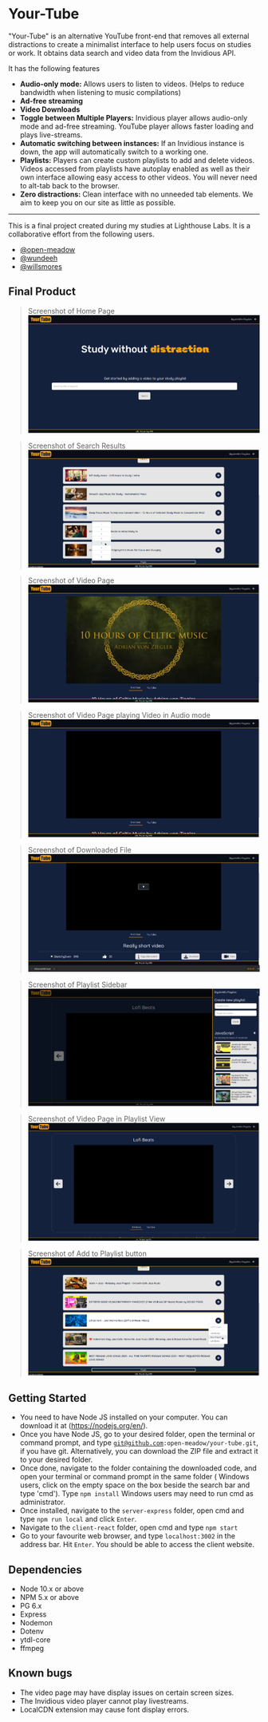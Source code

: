 Your-Tube
=========

"Your-Tube" is an alternative YouTube front-end that removes all external distractions to create a minimalist interface to help users focus on studies or work. It obtains data search and video data from the Invidious API. 

It has the following features
- <b>Audio-only mode:</b> Allows users to listen to videos. (Helps to reduce bandwidth when listening to music compilations)
- <b>Ad-free streaming</b>
- <b>Video Downloads</b>
- <b>Toggle between Multiple Players:</b> Invidious player allows audio-only mode and ad-free streaming. YouTube player allows faster loading and plays live-streams.
- <b>Automatic switching between instances:</b> If an Invidious instance is down, the app will automatically switch to a working one.
- <b>Playlists:</b> Players can create custom playlists to add and delete videos. Videos accessed from playlists have autoplay enabled as well as their own interface allowing easy access to other videos. You will never need to alt-tab back to the browser.
- <b>Zero distractions:</b> Clean interface with no unneeded tab elements. We aim to keep you on our site as little as possible.   

***
This is a final project created during my studies at Lighthouse Labs. It is a collaborative effort from the following users.
 - [@open-meadow](https://github.com/open-meadow)
 - [@wundeeh](https://github.com/wundeeh)
 - [@willsmores](https://github.com/willsmores) 

## Final Product
> Screenshot of Home Page
![screenshot](https://github.com/open-meadow/your-tube/blob/87262de1adb3b7e7bdfa6803a7632f8a6f786cce/docs/home_page.png)

> Screenshot of Search Results
![screenshot](https://github.com/open-meadow/your-tube/blob/87262de1adb3b7e7bdfa6803a7632f8a6f786cce/docs/search_results.png)

> Screenshot of Video Page
![screenshot](https://github.com/open-meadow/your-tube/blob/87262de1adb3b7e7bdfa6803a7632f8a6f786cce/docs/video_page_invidious_video.png)

> Screenshot of Video Page playing Video in Audio mode
![screenshot](https://github.com/open-meadow/your-tube/blob/87262de1adb3b7e7bdfa6803a7632f8a6f786cce/docs/video_page_invidious_audio_mode.png)

> Screenshot of Downloaded File
![screenshot](https://github.com/open-meadow/your-tube/blob/master/docs/video_page_downloads.png)

> Screenshot of Playlist Sidebar
![screenshot](https://github.com/open-meadow/your-tube/blob/87262de1adb3b7e7bdfa6803a7632f8a6f786cce/docs/playlist_sidebar.png)

> Screenshot of Video Page in Playlist View
![screenshot](https://github.com/open-meadow/your-tube/blob/87262de1adb3b7e7bdfa6803a7632f8a6f786cce/docs/video_page_playlist_view.png)

> Screenshot of Add to Playlist button
![screenshot](https://github.com/open-meadow/your-tube/blob/87262de1adb3b7e7bdfa6803a7632f8a6f786cce/docs/add_to_new_playlist.png)

## Getting Started
- You need to have Node JS installed on your computer. You can download it at (https://nodejs.org/en/).
- Once you have Node JS, go to your desired folder, open the terminal or command prompt, and type <code>git@github.com:open-meadow/your-tube.git</code>, if you have git. Alternatively, you can download the ZIP file and extract it to your desired folder.
- Once done, navigate to the folder containing the downloaded code, and open your terminal or command prompt in the same folder ( Windows users, click on the empty space on the box beside the search bar and type 'cmd'). Type `npm install` Windows users may need to run cmd as administrator.
- Once installed, navigate to the `server-express` folder, open cmd and type `npm run local` and click `Enter`.
- Navigate to the `client-react` folder, open cmd and type `npm start`
- Go to your favourite web browser, and type `localhost:3002` in the address bar. Hit `Enter`. You should be able to access the client website.

## Dependencies

- Node 10.x or above
- NPM 5.x or above
- PG 6.x
- Express
- Nodemon
- Dotenv
- ytdl-core
- ffmpeg

## Known bugs

- The video page may have display issues on certain screen sizes.
- The Invidious video player cannot play livestreams.
- LocalCDN extension may cause font display errors.
